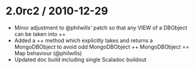 2\.0rc2 / 2010-12-29 
==================

  * Minor adjustment to @philwills' patch so that any VIEW of a DBObject can be taken into ++
  * Added a ++ method which explicitly takes and returns a MongoDBObject to avoid odd MongoDBObject ++ MongoDBObject == Map behaviour (@philwills)
  * Updated doc build including single Scaladoc buildout

